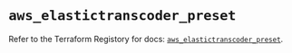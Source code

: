 # `aws_elastictranscoder_preset`

Refer to the Terraform Registory for docs: [`aws_elastictranscoder_preset`](https://www.terraform.io/docs/providers/aws/r/elastictranscoder_preset).
